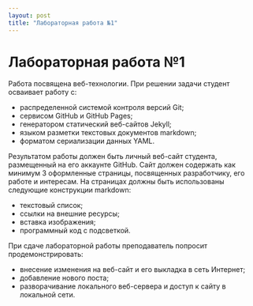 ```yaml
---
layout: post
title: "Лабораторная работа №1"
---
```


# Лабораторная работа №1

Работа посвящена веб-технологии.
При решении задачи студент осваивает работу с:
+ распределенной системой контроля версий Git;
+ сервисом GitHub и GitHub Pages;
+ генератором статический веб-сайтов Jekyll;
+ языком разметки текстовых документов markdown;
+ форматом сериализации данных YAML.

Результатом работы должен быть личный веб-сайт студента, размещенный на его аккаунте GitHub.
Сайт должен содержать как минимум 3 оформленные страницы, посвященных разработчику, его работе и интересам.
На страницах должны быть использованы следующие конструкции markdown:
+ текстовый список;
+ ссылки на внешние ресурсы;
+ вставка изображения;
+ программный код с подсветкой.

При сдаче лабораторной работы преподаватель попросит продемонстрировать:
+ внесение изменения на веб-сайт и его выкладка в сеть Интернет;
+ добавление нового поста;
+ разворачивание локального веб-сервера и доступ к сайту в локальной сети.
